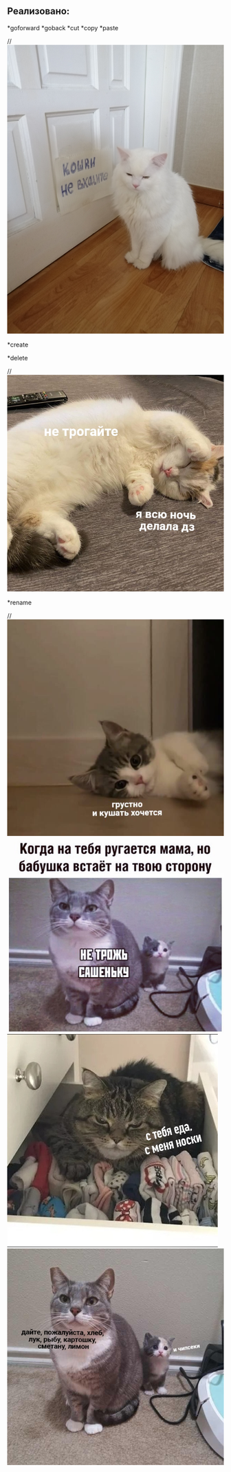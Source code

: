 Реализовано:
-----------
*goforward
*goback
*cut
*copy
*paste

//![alt text](https://github.com/AntonNov/Sharp_3sem/blob/main/lab1/mems/Z29y8IETpyI.jpg)

*create


*delete

//![alt text](https://github.com/AntonNov/Sharp_3sem/blob/main/lab1/mems/gkVLxsCUgvs.jpg)

*rename

//![alt text](https://github.com/AntonNov/Sharp_3sem/blob/main/lab1/mems/u-AI0J94Y-Y.jpg)
![alt text](https://github.com/AntonNov/Sharp_3sem/blob/main/lab1/mems/EygGrypbBmY.jpg)
![alt text](https://github.com/AntonNov/Sharp_3sem/blob/main/lab1/mems/W0jmEOqDwFc.jpg)
![alt text](https://github.com/AntonNov/Sharp_3sem/blob/main/lab1/mems/YaakStPcwKI.jpg)


